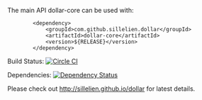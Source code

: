 The main API dollar-core can be used with:

```
        <dependency>
            <groupId>com.github.sillelien.dollar</groupId>
            <artifactId>dollar-core</artifactId>
            <version>${RELEASE}</version>
        </dependency>
```


Build Status: [![Circle CI](https://circleci.com/gh/sillelien/dollar.png?style=badge)](https://circleci.com/gh/sillelien/dollar)

Dependencies: [![Dependency Status](https://www.versioneye.com/user/projects/54ae285534ff3e2204000002/badge.svg?style=flat)](https://www.versioneye.com/user/projects/54ae285534ff3e2204000002)

Please check out http://sillelien.github.io/dollar for latest details.
